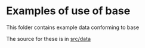 # Examples of use of base

This folder contains example data conforming to base

The source for these is in [src/data](../src/data/examples)